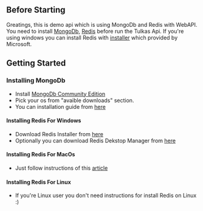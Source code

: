 ## Before Starting

Greatings, this is demo api which is using MongoDb and Redis with WebAPI. You need to install [MongoDb](https://www.mongodb.com/try/download/community), [Redis](https://redis.io/download) before run the Tulkas Api. If you're using windows you can install Redis with [installer](https://github.com/microsoftarchive/redis/releases/download/win-3.0.504/Redis-x64-3.0.504.msi) which provided by Microsoft.

## Getting Started
### Installing MongoDb
- Install [MongoDb Community Edition](https://www.mongodb.com/try/download/community)
- Pick your os from "avaible downloads" section.
- You can installation guide from [here](https://docs.mongodb.com/guides/server/install/)

#### Installing Redis For Windows
- Download Redis Installer from [here](https://github.com/microsoftarchive/redis/releases/download/win-3.0.504/Redis-x64-3.0.504.msi)
- Optionally you can download Redis Dekstop Manager from [here](https://drive.google.com/file/d/1twxhMbBB2CLJDDcRWKtSQnqYPjhXjHXY/view?usp=sharing)

#### Installing Redis For MacOs
- Just follow instructions of this [article](https://medium.com/@petehouston/install-and-config-redis-on-mac-os-x-via-homebrew-eb8df9a4f298)

#### Installing Redis For Linux
- If you're Linux user you don't need instructions for install Redis on Linux :)
